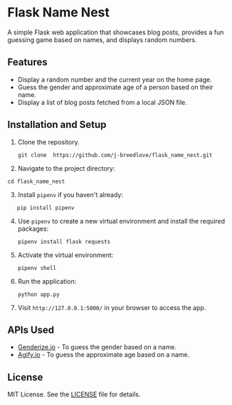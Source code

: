 # Flask Name Nest

A simple Flask web application that showcases blog posts, provides a fun guessing game based on names, and displays
random numbers.

## Features

- Display a random number and the current year on the home page.
- Guess the gender and approximate age of a person based on their name.
- Display a list of blog posts fetched from a local JSON file.

## Installation and Setup

1. Clone the repository.
   ```
   git clone  https://github.com/j-breedlove/flask_name_nest.git
   ```
2. Navigate to the project directory:

```
cd flask_name_nest
```

3. Install `pipenv` if you haven't already:

```
   pip install pipenv
```

4. Use `pipenv` to create a new virtual environment and install the required packages:

   ```
   pipenv install flask requests
   ```

4. Activate the virtual environment:

   ```
   pipenv shell
   ```

5. Run the application:

   ```
   python app.py
   ```

6. Visit `http://127.0.0.1:5000/` in your browser to access the app.

## APIs Used

- [Genderize.io](https://genderize.io/) - To guess the gender based on a name.
- [Agify.io](https://agify.io/) - To guess the approximate age based on a name.

## License

MIT License. See the [LICENSE](LICENSE) file for details.
